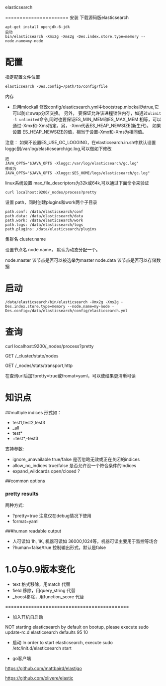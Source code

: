 elasticsearch

======================
安装
下载源码版elasticsearch

```
apt-get install openjdk-6-jdk
启动
bin/elasticsearch -Xmx2g -Xms2g -Des.index.store.type=memory --node.name=my-node

```

配置
=======================

指定配置文件位置

```
elasticsearch -Des.config=/path/to/config/file
```
内存

- 启用mlockall
  修改config/elasticsearch.yml中bootstrap.mlockall为true,它可以防止swap分区交换。 另外， 要保证允许该进程锁住内存，如通过`ulimit -l unlimited`命令,同时也要保证ES_MIN_MEM和ES_MAX_MEM 相等，可以通过-Xmx和-Xms指定。另，-Xmn代表ES_HEAP_NEWSIZE(新生代)。  如果设置 ES_HEAP_NEWSIZE的值，相当于设置-Xmx和-Xms为相同值。
  
注意： 如果不设置ES_USE_GC_LOGGING，在elasticsearch.in.sh中默认设置loggc到/var/log/elasticsearch/gc.log,可以做如下修改

```
把
JAVA_OPTS="$JAVA_OPTS -Xloggc:/var/log/elasticsearch/gc.log"
修改为
JAVA_OPTS="$JAVA_OPTS -Xloggc:$ES_HOME/logs/elasticsearch/gc.log"
 ```

linux系统设置 max_file_descriptors为32k或64k,可以通过下面命令来验证

```
curl localhost:9200/_nodes/process?pretty
```
  
设置 path，同时创建plugins和work两个子目录

```
path.conf: /data/elasticsearch/conf
path.data: /data/elasticsearch/data
path.work: /data/elasticsearch/work
path.logs: /data/elasticsearch/logs
path.plugins: /data/elasticsearch/plugins
```

集群名 cluster.name

设置节点名 node.name， 默认为动态分配一个。

node.master 该节点是否可以被选举为master
node.data   该节点是否可以存储数据


启动
===========================
```
/data/elasticsearch/bin/elasticsearch -Xmx2g -Xms2g -Des.index.store.type=memory --node.name=my-node -Des.config=/data/elasticsearch/config/elasticsearch.yml 
```

查询
============================
curl localhost:9200/_nodes/process?pretty

GET /_cluster/state/nodes

GET /_nodes/stats/transport,http

在查询url后加?pretty=true或fromat=yaml，可以使结果更清晰可读<br/>

知识点
=========================
##multiple indices
形式如：

- test1,test2,test3
- _all
- test*
- +test*,-test3

支持参数:

- ignore_unavailable true/false 是否忽略无效或正在关闭的indices
- allow_no_indices true/false 是否允许没一个符合条件的indices
- expand_wildcards open/closed  ?

##common options
### pretty results
两种方式:

- ?pretty=true  注意仅在debug情况下使用
- format=yaml 

###human readable output
- 人可读如 1h, 1K, 机器可读如 36000,1024等，机器可读主要用于监控等场合
- ?human=false/true 控制输出形式，默认是false




1.0与0.9版本变化
============================

- text 格式移除，用match 代替
- field 移除，用query_string 代替
- _boost移除，用function_score 代替




===========================================

- 加入开机自启动

NOT starting elasticsearch by default on bootup, please execute
 sudo update-rc.d elasticsearch defaults 95 10

- 启动
In order to start elasticsearch, execute
 sudo /etc/init.d/elasticsearch start
 
- go客户端

https://github.com/mattbaird/elastigo

https://github.com/olivere/elastic